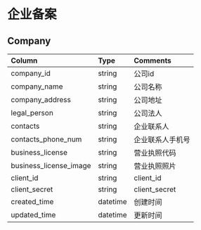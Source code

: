 # 企业备案

## Company
Column|Type|Comments
:--|:--|:--
company_id|string|公司id  
company_name|string|公司名称
company_address|string|公司地址
legal_person|string|公司法人
contacts|string|企业联系人
contacts_phone_num|string|企业联系人手机号
business_license|string|营业执照代码
business_license_image|string|营业执照照片
client_id|string|client_id
client_secret|string|client_secret
created_time|datetime|创建时间
updated_time|datetime|更新时间
